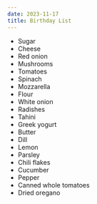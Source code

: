 ```yaml
---
date: 2023-11-17
title: Birthday List
---
```


- Sugar
- Cheese
- Red onion
- Mushrooms
- Tomatoes
- Spinach
- Mozzarella
- Flour
- White onion
- Radishes
- Tahini
- Greek yogurt
- Butter
- Dill
- Lemon
- Parsley
- Chili flakes
- Cucumber
- Pepper
- Canned whole tomatoes
- Dried oregano

